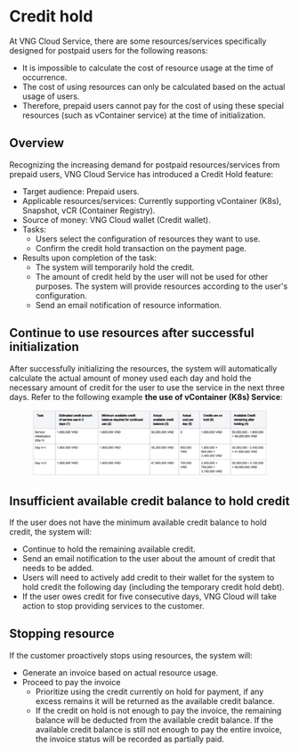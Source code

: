 # Credit hold

At VNG Cloud Service, there are some resources/services specifically designed for postpaid users for the following reasons:&#x20;

* It is impossible to calculate the cost of resource usage at the time of occurrence.&#x20;
* The cost of using resources can only be calculated based on the actual usage of users.&#x20;
* Therefore, prepaid users cannot pay for the cost of using these special resources (such as vContainer service) at the time of initialization.&#x20;

## Overview

Recognizing the increasing demand for postpaid resources/services from prepaid users, VNG Cloud Service has introduced a Credit Hold feature:

* Target audience: Prepaid users.
* Applicable resources/services: Currently supporting vContainer (K8s), Snapshot, vCR (Container Registry).
* Source of money: VNG Cloud wallet (Credit wallet).
* Tasks:&#x20;
  * Users select the configuration of resources they want to use.&#x20;
  * Confirm the credit hold transaction on the payment page.&#x20;
* Results upon completion of the task:&#x20;
  * The system will temporarily hold the credit.&#x20;
  * The amount of credit held by the user will not be used for other purposes. The system will provide resources according to the user's configuration.&#x20;
  * Send an email notification of resource information.

## Continue to use resources after successful initialization

After successfully initializing the resources, the system will automatically calculate the actual amount of money used each day and hold the necessary amount of credit for the user to use the service in the next three days. Refer to the following example **the use of vContainer (K8s) Service**:

<figure><img src="../../../.gitbook/assets/image (1) (1) (1) (1).png" alt=""><figcaption></figcaption></figure>

## Insufficient available credit balance to hold credit&#x20;

If the user does not have the minimum available credit balance to hold credit, the system will:&#x20;

* Continue to hold the remaining available credit.&#x20;
* Send an email notification to the user about the amount of credit that needs to be added.&#x20;
* Users will need to actively add credit to their wallet for the system to hold credit the following day (including the temporary credit hold debt).&#x20;
* If the user owes credit for five consecutive days, VNG Cloud will take action to stop providing services to the customer.

## Stopping resource

If the customer proactively stops using resources, the system will:&#x20;

* Generate an invoice based on actual resource usage.
* Proceed to pay the invoice
  * Prioritize using the credit currently on hold for payment, if any excess remains it will be returned as the available credit balance.
  * If the credit on hold is not enough to pay the invoice, the remaining balance will be deducted from the available credit balance. If the available credit balance is still not enough to pay the entire invoice, the invoice status will be recorded as partially paid.
